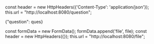 const header = new HttpHeaders({'Content-Type': 'application/json'});
this.url = "http://localhost:8080/question";

{"question": ques}

const formData = new FormData();
formData.append('file', file);
    const header = new HttpHeaders({});
    this.url = "http://localhost:8080/file";